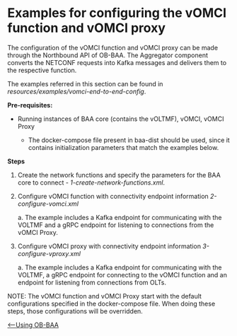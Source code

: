 
<a id="vomci_func_proxy" />

# Examples for configuring the vOMCI function and vOMCI proxy

The configuration of the vOMCI function and vOMCI proxy can be made
through the Northbound API of OB-BAA. The Aggregator component converts
the NETCONF requests into Kafka messages and delivers them to the
respective function.

The examples referred in this section can be found
in *resources/examples/vomci-end-to-end-config*.

**Pre-requisites:**

-   Running instances of BAA core (contains the vOLTMF), vOMCI, vOMCI
    Proxy

    -   The docker-compose file present in baa-dist should be used,
        since it contains initialization parameters that match the
        examples below.

**Steps**

1.  Create the network functions and specify the parameters for the BAA
    core to connect - *1-create-network-functions.xml*.

2.  Configure vOMCI function with connectivity endpoint information
    *2-configure-vomci.xml*

    a.  The example includes a Kafka endpoint for communicating with the
        VOLTMF and a gRPC endpoint for listening to connections from the
        vOMCI Proxy.

3.  Configure vOMCI proxy with connectivity endpoint information
    *3-configure-vproxy.xml*

    a.  The example includes a Kafka endpoint for communicating with the
        VOLTMF, a gRPC endpoint for connecting to the vOMCI function and
        an endpoint for listening from connections from OLTs.

NOTE: The vOMCI function and vOMCI Proxy start with the default
configurations specified in the docker-compose file. When doing these
steps, those configurations will be overridden.


[<--Using OB-BAA](../index.md#using)
